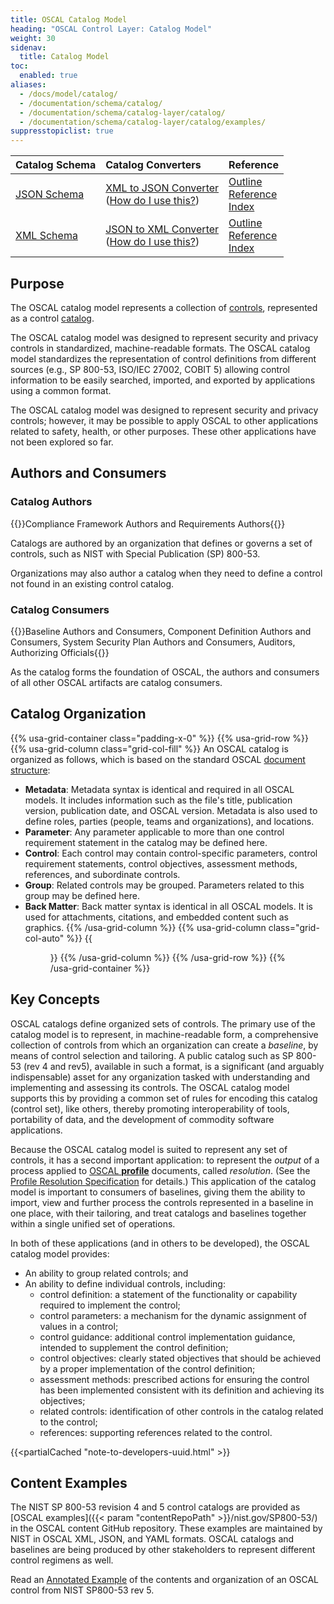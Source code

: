 ```yaml
---
title: OSCAL Catalog Model
heading: "OSCAL Control Layer: Catalog Model"
weight: 30
sidenav:
  title: Catalog Model
toc:
  enabled: true
aliases:
  - /docs/model/catalog/
  - /documentation/schema/catalog/
  - /documentation/schema/catalog-layer/catalog/
  - /documentation/schema/catalog-layer/catalog/examples/
suppresstopiclist: true
---
```


| Catalog Schema | Catalog Converters | Reference
|:--- |:--- |:--- |
| [JSON Schema](https://raw.githubusercontent.com/usnistgov/OSCAL/main/json/schema/oscal_catalog_schema.json) | [XML to JSON Converter](https://raw.githubusercontent.com/usnistgov/OSCAL/main/json/convert/oscal_catalog_xml-to-json-converter.xsl)<br />([How do I use this?](https://github.com/usnistgov/OSCAL/tree/main/json#converting-oscal-xml-content-to-json)) | [Outline](/reference/latest/catalog/json-outline/)<br />[Reference](/reference/latest/catalog/json-reference/)<br />[Index](/reference/latest/catalog/json-index/) |
| [XML Schema](https://raw.githubusercontent.com/usnistgov/OSCAL/main/xml/schema/oscal_catalog_schema.xsd) | [JSON to XML Converter](https://raw.githubusercontent.com/usnistgov/OSCAL/main/xml/convert/oscal_catalog_json-to-xml-converter.xsl)<br />([How do I use this?](https://github.com/usnistgov/OSCAL/tree/main/xml#converting-oscal-json-content-to-xml)) | [Outline](/reference/latest/catalog/xml-outline/)<br />[Reference](/reference/latest/catalog/xml-reference/)<br />[Index](/reference/latest/catalog/xml-index/) |

## Purpose

The OSCAL catalog model represents a collection of [controls](/concepts/terminology/#control), represented as a control [catalog](/concepts/terminology/#catalog).

The OSCAL catalog model was designed to represent security and privacy controls in standardized, machine-readable formats. The OSCAL catalog model standardizes the representation of control definitions from different sources (e.g., SP 800-53, ISO/IEC 27002, COBIT 5) allowing control information to be easily searched, imported, and exported by applications using a common format.

The OSCAL catalog model was designed to represent security and privacy controls; however, it may be possible to apply OSCAL to other applications related to safety, health, or other purposes. These other applications have not been explored so far.

## Authors and Consumers

### Catalog Authors

{{<callout>}}Compliance Framework Authors and Requirements Authors{{</callout>}}

Catalogs are authored by an organization that defines or governs a set of controls, such as NIST with Special Publication (SP) 800-53.

Organizations may also author a catalog when they need to define a control not found in an existing control catalog.

### Catalog Consumers

{{<callout>}}Baseline Authors and Consumers, Component Definition Authors and Consumers, System Security Plan Authors and Consumers, Auditors, Authorizing Officials{{</callout>}}

As the catalog forms the foundation of OSCAL, the authors and consumers of all other OSCAL artifacts are catalog consumers.

## Catalog Organization

{{% usa-grid-container class="padding-x-0" %}}
{{% usa-grid-row %}}
{{% usa-grid-column class="grid-col-fill" %}}
An OSCAL catalog is organized as follows, which is based on the standard OSCAL [document structure](/concepts/layer/overview/#general-model-organization):
- **Metadata**: Metadata syntax is identical and required in all OSCAL models. It includes information such as the file's title, publication version, publication date, and OSCAL version. Metadata is also used to define roles, parties (people, teams and organizations), and locations.
- **Parameter**: Any parameter applicable to more than one control requirement statement in the catalog may be defined here.
- **Control**: Each control may contain control-specific parameters, control requirement statements, control objectives, assessment methods, references, and subordinate controls.
- **Group**: Related controls may be grouped. Parameters related to this group may be defined here.
- **Back Matter**: Back matter syntax is identical in all OSCAL models. It is used for attachments, citations, and embedded content such as graphics.
{{% /usa-grid-column %}}
{{% usa-grid-column class="grid-col-auto" %}}
{{<figure src="catalog-model.svg" alt="A diagram depicting the catalog model. As described in the text, within the larger catalog model box, it shows a metadata at the top, followed by a parameter box, control box, group box, and finally a back matter box." class="maxw-full margin-top-0">}}
{{% /usa-grid-column %}}
{{% /usa-grid-row %}}
{{% /usa-grid-container %}}

## Key Concepts

OSCAL catalogs define organized sets of controls. The primary use of the catalog model is to represent, in machine-readable form, a comprehensive collection of controls from which an organization can create a *baseline*, by means of control selection and tailoring. A public catalog such as SP 800-53 (rev 4 and rev5), available in such a format, is a significant (and arguably indispensable) asset for any organization tasked with understanding and implementing and assessing its controls. The OSCAL catalog model supports this by providing a common set of rules for encoding this catalog (control set), like others, thereby promoting interoperability of tools, portability of data, and the development of commodity software applications.

Because the OSCAL catalog model is suited to represent any set of controls, it has a second important application: to represent the *output* of a process applied to [OSCAL **profile**](../profile/) documents, called *resolution*. (See the [Profile Resolution Specification](../../../processing/profile-resolution/) for details.) This application of the catalog model is important to consumers of baselines, giving them the ability to import, view and further process the controls represented in a baseline in one place, with their tailoring, and treat catalogs and baselines together within a single unified set of operations.

In both of these applications (and in others to be developed), the OSCAL catalog model provides:

* An ability to group related controls; and
* An ability to define individual controls, including:
  * control definition: a statement of the functionality or capability required to implement the control;
  * control parameters: a mechanism for the dynamic assignment of values in a control;
  * control guidance: additional control implementation guidance, intended to supplement the control definition;
  * control objectives: clearly stated objectives that should be achieved by a proper implementation of the control definition;
  * assessment methods: prescribed actions for ensuring the control has been implemented consistent with its definition and achieving its objectives;
  * related controls: identification of other controls in the catalog related to the control;
  * references: supporting references related to the control.

{{<partialCached "note-to-developers-uuid.html" >}}

## Content Examples

The NIST SP 800-53 revision 4 and 5 control catalogs are provided as [OSCAL examples]({{< param "contentRepoPath" >}}/nist.gov/SP800-53/) in the OSCAL content GitHub repository. These examples are maintained by NIST in OSCAL XML, JSON, and YAML formats. OSCAL catalogs and baselines are being produced by other stakeholders to represent different control regimens as well.

Read an [Annotated Example](sp800-53rev5-example/) of the contents and organization of an OSCAL control from NIST SP800-53 rev 5.
